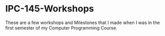 # IPC-145-Workshops
These are a few workshops and Milestones that I made when I was in the first semester of my Computer Programming Course.
